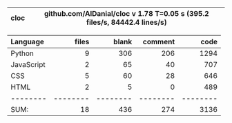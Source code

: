 cloc|github.com/AlDanial/cloc v 1.78  T=0.05 s (395.2 files/s, 84442.4 lines/s)
--- | ---

Language|files|blank|comment|code
:-------|-------:|-------:|-------:|-------:
Python|9|306|206|1294
JavaScript|2|65|40|707
CSS|5|60|28|646
HTML|2|5|0|489
--------|--------|--------|--------|--------
SUM:|18|436|274|3136
